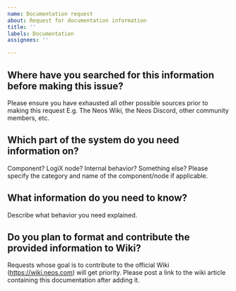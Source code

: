 ```yaml
---
name: Documentation request
about: Request for documentation information
title: ''
labels: Documentation
assignees: ''

---
```

## Where have you searched for this information before making this issue?
Please ensure you have exhausted all other possible sources prior to making this request E.g. The Neos Wiki, the Neos Discord, other community members, etc.

## Which part of the system do you need information on?
Component? LogiX node? Internal behavior? Something else? Please specify the category and name of the component/node if applicable.

## What information do you need to know?
Describe what behavior you need explained.

## Do you plan to format and contribute the provided information to Wiki?
Requests whose goal is to contribute to the official Wiki (https://wiki.neos.com) will get priority. Please post a link to the wiki article containing this documentation after adding it.
